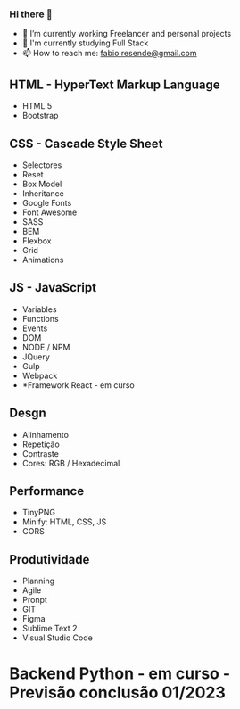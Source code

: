 ### Hi there 👋

- 🔭 I’m currently working Freelancer and personal projects
- 🌱 I'm currently studying Full Stack
- 📫 How to reach me: fabio.resende@gmail.com

## HTML - HyperText Markup Language
- HTML 5
- Bootstrap

## CSS - Cascade Style Sheet
- Selectores
- Reset 
- Box Model
- Inheritance
- Google Fonts
- Font Awesome
- SASS
- BEM
- Flexbox 
- Grid
- Animations

## JS - JavaScript
- Variables
- Functions
- Events
- DOM
- NODE / NPM
- JQuery
- Gulp
- Webpack
- *Framework React - em curso

## Desgn
- Alinhamento
- Repetição
- Contraste
- Cores: RGB / Hexadecimal

## Performance
- TinyPNG
- Minify: HTML, CSS, JS
- CORS

## Produtividade
- Planning
- Agile
- Pronpt
- GIT
- Figma
- Sublime Text 2
- Visual Studio Code

# Backend Python - em curso - Previsão conclusão 01/2023

